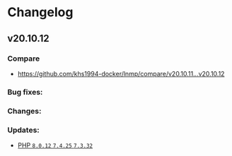 # Changelog

## v20.10.12

### Compare

* https://github.com/khs1994-docker/lnmp/compare/v20.10.11...v20.10.12

### Bug fixes:

### Changes:

### Updates:

* [PHP `8.0.12` `7.4.25` `7.3.32`](https://www.php.net/ChangeLog-8.php#8.0.12)
